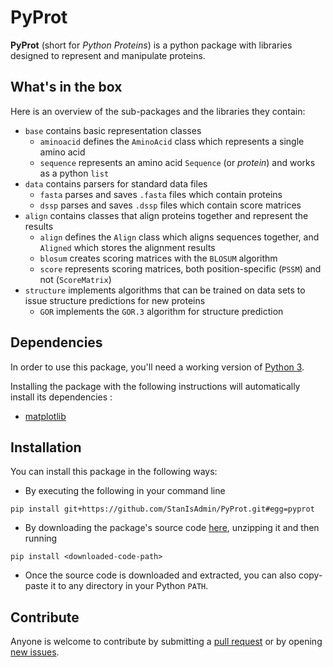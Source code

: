 # PyProt

**PyProt** (short for _Python Proteins_) is a python package with libraries designed to represent and manipulate proteins.

## What's in the box

Here is an overview of the sub-packages and the libraries they contain:
- `base` contains basic representation classes
  - `aminoacid` defines the `AminoAcid` class which represents a single amino acid
  - `sequence` represents an amino acid `Sequence` (or _protein_) and works as a python `list`
- `data` contains parsers for standard data files
  - `fasta` parses and saves `.fasta` files which contain proteins
  - `dssp` parses and saves `.dssp` files which contain score matrices
- `align` contains classes that align proteins together and represent the results
  - `align` defines the `Align` class which aligns sequences together, and `Aligned` which stores the alignment results
  - `blosum` creates scoring matrices with the `BLOSUM` algorithm
  - `score` represents scoring matrices, both position-specific (`PSSM`) and not (`ScoreMatrix`)
- `structure` implements algorithms that can be trained on data sets to issue structure predictions for new proteins
  - `GOR` implements the `GOR.3` algorithm for structure prediction

## Dependencies
In order to use this package, you'll need a working version of [Python 3](https://www.python.org/download/releases/3.0/).

Installing the package with the following instructions will automatically install its dependencies :
- [matplotlib](https://matplotlib.org/)

## Installation
You can install this package in the following ways:

- By executing the following in your command line

`pip install git+https://github.com/StanIsAdmin/PyProt.git#egg=pyprot`

- By downloading the package's source code [here](https://github.com/StanIsAdmin/PyProt/archive/master.zip), unzipping it and then running

`pip install <downloaded-code-path>`

- Once the source code is downloaded and extracted, you can also copy-paste it to any directory in your Python `PATH`.

## Contribute
Anyone is welcome to contribute by submitting a [pull request](https://help.github.com/articles/about-pull-requests/) or by opening [new issues](https://help.github.com/articles/about-issues/).
